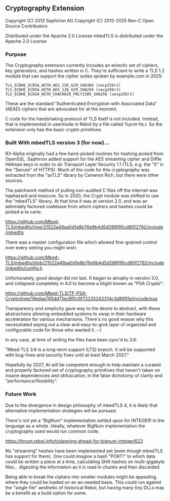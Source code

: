 ## Cryptography Extension

Copyright (C) 2012 Saphirion AG
Copyright (C) 2012-2025 Ren-C Open Source Contributors

Distributed under the Apache 2.0 License
mbedTLS is distributed under the Apache 2.0 License

### Purpose

The Cryptography extension currently includes an eclectic set of ciphers, key
generators, and hashes written in C.  They're sufficient to write a TLS 1.2
module that can support the cipher suites spoken by example.com in 2025:

    TLS_ECDHE_ECDSA_WITH_AES_256_GCM_SHA384 (secp256r1)
    TLS_ECDHE_ECDSA_WITH_AES_128_GCM_SHA256 (secp256r1)
    TLS_ECDHE_ECDSA_WITH_CHACHA20_POLY1305_SHA256 (secp256r1)

These are the standard "Authenticated Encryption with Associated Data" (AEAD)
ciphers that are advocated for at the moment.

C code for the handshaking protocol of TLS itself is not included.  Instead,
that is implemented in usermode in Rebol by a file called %prot-tls.r.
So the extension only has the basic crypto primitives.

### Built With mbedTLS version 3 (for now)...

R3-Alpha originally had a few hand-picked routines for hashing picked from
OpenSSL.  Saphirion added support for the AES streaming cipher and Diffie
Hellman keys in order to do Transport Layer Security 1.1 (TLS, e.g. the "S" in
the "Secure" of HTTPS).  Much of the code for this cryptography was extracted
from the "axTLS" library by Cameron Rich, but there were other sources.

The patchwork method of pulling non-audited C files off the internet was
haphazard and insecure.  So in 2020, the Crypt module was shifted to use
the "mbedTLS" library.  At that time it was at version 2.0, and was an
admirably factored codebase from which ciphers and hashes could be picked
a-la carte:

  https://github.com/Mbed-TLS/mbedtls/tree/21522a49aa0d1e8b76e9b4d5d289f95cd85f2782/include/mbedtls

There was a master configuration file which allowed fine-grained control over
every setting you might wish:

  https://github.com/Mbed-TLS/mbedtls/blob/21522a49aa0d1e8b76e9b4d5d289f95cd85f2782/include/mbedtls/config.h

Unfortunately, good design did not last.  It began to atrophy in version 3.0,
and collapsed completely in 4.0 to become a blight known as "PSA Crypto":

  https://github.com/Mbed-TLS/TF-PSA-Crypto/tree/19edaa785dd71ec8f0c9f72235243314c3d895fa/include/psa

Transparency and simplicity gave way to the desire to abstract, with these
abstractions allowing embedded systems to swap in their hardware acceleration
for various mechanisms.  There's no good reason why this necessitated wiping
out a clear and easy-to-grok layer of organized and configurable code for
those who wanted it.  :-(

In any case, at time of writing the files have been sync'd to 3.6:

  "Mbed TLS 3.6 is a long-term support (LTS) branch. It will be supported
  with bug-fixes and security fixes until at least March 2027."

Hopefully by 2027, AI will be competent enough to help maintain a curated
and properly factored set of cryptography primitives that haven't taken
on insane dependencies and obfuscation, in the false dichotomy of clarity
and "performance/flexibility".

### Future Work

Due to the divergence in design philosophy of mbedTLS 4, it is likely that
alternative implementation strategies will be pursued.

There's not yet a "BigNum" implementation settled upon for INTEGER! in the
language as a whole.  Ideally, whatever BigNum implementation the cryptography
used would run common code.

https://forum.rebol.info/t/planning-ahead-for-bignum-integer/623

No "streaming" hashes have been implemented yet (even though mbedTLS has
support for them).  One could imagine a hash "PORT!" to which data could be
written a piece at a time, calculating SHA hashes on multi-gigabyte files...
digesting the information as it is read in chunks and then discarded.

Being able to break the ciphers into smaller modules might be appealing,
where they could be loaded on an as-needed basis.  This could run against
the "single file" aesthetic of historical Rebol, but having many tiny DLLs
may be a benefit as a build option for some.
